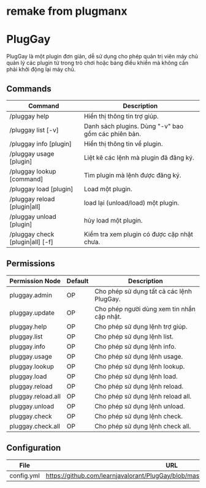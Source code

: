 
# remake from plugmanx
# PlugGay

PlugGay là một plugin đơn giản, dễ sử dụng cho phép quản trị viên máy chủ quản lý các plugin từ trong trò chơi hoặc bảng điều khiển mà không cần phải khởi động lại máy chủ.


## Commands
| Command | Description |
| --------------- | ---------------- |
| /pluggay help | Hiển thị thông tin trợ giúp. |
| /pluggay list [-v] | Danh sách plugins. Dùng "-v" bao gồm các phiên bản. |
| /pluggay info [plugin] | Hiển thị thông tin về plugin. |
| /pluggay usage [plugin] | Liệt kê các lệnh mà plugin đã đăng ký. |
| /pluggay lookup [command] | Tìm plugin mà lệnh được đăng ký. |
| /pluggay load [plugin] | Load một plugin. |
| /pluggay reload [plugin&#124;all] | load lại (unload/load) một plugin. |
| /pluggay unload [plugin] | hủy load một plugin. |
| /pluggay check [plugin&#124;all] [-f] | Kiểm tra xem plugin có được cập nhật chưa. |

## Permissions
| Permission Node | Default | Description |
| ------------------------- | ---------- | ---------------- |
| pluggay.admin | OP | Cho phép sử dụng tất cả các lệnh PlugGay. |
| pluggay.update | OP | Cho phép người dùng xem tin nhắn cập nhật. |
| pluggay.help | OP | Cho phép sử dụng lệnh trợ giúp. |
| pluggay.list | OP | Cho phép sử dụng lệnh list. |
| pluggay.info | OP | Cho phép sử dụng lệnh info. |
| pluggay.usage | OP | Cho phép sử dụng lệnh usage. |
| pluggay.lookup | OP | Cho phép sử dụng lệnh lookup. |
| pluggay.load | OP | Cho phép sử dụng lệnh load. |
| pluggay.reload | OP | Cho phép sử dụng lệnh reload. |
| pluggay.reload.all | OP | Cho phép sử dụng lệnh reload all. |
| pluggay.unload | OP | Cho phép sử dụng lệnh unload. |
| pluggay.check | OP | Cho phép sử dụng lệnh check. |
| pluggay.check.all | OP | Cho phép sử dụng lệnh check all. |

## Configuration
| File | URL |
| ----- | ------- |
| config.yml | https://github.com/learnjavalorant/PlugGay/blob/master/src/main/resources/config.yml |

